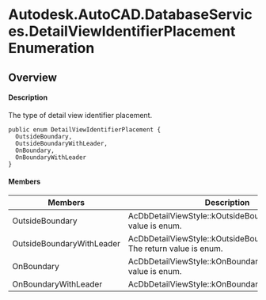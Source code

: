 # Autodesk.AutoCAD.DatabaseServices.DetailViewIdentifierPlacement Enumeration

## Overview

#### Description
The type of detail view identifier placement.
```text
public enum DetailViewIdentifierPlacement {
  OutsideBoundary,
  OutsideBoundaryWithLeader,
  OnBoundary,
  OnBoundaryWithLeader
}
```

#### Members
| Members | Description |
| --- | --- |
| OutsideBoundary | AcDbDetailViewStyle::kOutsideBoundary. The return value is enum. |
| OutsideBoundaryWithLeader | AcDbDetailViewStyle::kOutsideBoundaryWithLeader. The return value is enum. |
| OnBoundary | AcDbDetailViewStyle::kOnBoundary. The return value is enum. |
| OnBoundaryWithLeader | AcDbDetailViewStyle::kOnBoundaryWithLeaderenum |